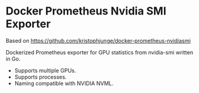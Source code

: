 # Docker Prometheus Nvidia SMI Exporter

Based on https://github.com/kristophjunge/docker-prometheus-nvidiasmi

Dockerized Prometheus exporter for GPU statistics from nvidia-smi written in Go.

* Supports multiple GPUs.
* Supports processes.
* Naming compatible with NVIDIA NVML.
